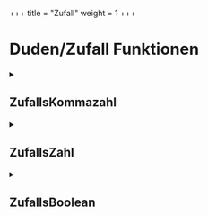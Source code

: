 +++
title = "Zufall"
weight = 1
+++
# Duden/Zufall Funktionen
<details>
<summary><h2>ZufallsKommazahl</h2></summary>
<ul>
<pre>
Gibt eine zufällige Kommazahl zwischen a und b zurück.
</pre>
	<li>Parameter: <code>a</code>, <code>b</code></li>
	<li>Parameter Typen: <code>Kommazahl</code>, <code>Kommazahl</code></li>
	<li>Rückgabe Typ: <code>Kommazahl</code></li>
</ul>

<h3>Aliase</h3>
<ol>
	<li><code>&#34;eine zufällige Kommazahl zwischen &lt;a&gt; und &lt;b&gt;&#34;</code></li>
	<li><code>&#34;einer zufälligen Kommazahl zwischen &lt;a&gt; und &lt;b&gt;&#34;</code></li>
</ol>

<h3>Implementation</h3>
Implementiert in <code>"libddpstdlib.a"</code>
</details>

<details>
<summary><h2>ZufallsZahl</h2></summary>
<ul>
<pre>
Gibt eine zufällige Zahl zwischen a und b zurück.
</pre>
	<li>Parameter: <code>a</code>, <code>b</code></li>
	<li>Parameter Typen: <code>Zahl</code>, <code>Zahl</code></li>
	<li>Rückgabe Typ: <code>Zahl</code></li>
</ul>

<h3>Aliase</h3>
<ol>
	<li><code>&#34;eine zufällige Zahl zwischen &lt;a&gt; und &lt;b&gt;&#34;</code></li>
	<li><code>&#34;einer zufälligen Zahl zwischen &lt;a&gt; und &lt;b&gt;&#34;</code></li>
</ol>

<h3>Implementation</h3>
Implementiert in <code>"libddpstdlib.a"</code>
</details>

<details>
<summary><h2>ZufallsBoolean</h2></summary>
<ul>
<pre>
Gibt einen boolean Wert zurück der mit einer Wahrscheinlichkeit von p% wahr ist.
</pre>
	<li>Parameter: <code>p</code></li>
	<li>Parameter Typ: <code>Kommazahl</code></li>
	<li>Rückgabe Typ: <code>Boolean</code></li>
</ul>

<h3>Aliase</h3>
<ol>
	<li><code>&#34;ein Ereignis mit Wahrscheinlichkeit &lt;p&gt; Prozent eingetroffen&#34;</code></li>
</ol>

<h3>Implementation</h3>
Implementiert in <code>"libddpstdlib.a"</code>
</details>


